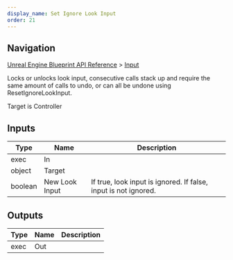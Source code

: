 ```yaml
---
display_name: Set Ignore Look Input
order: 21
---
```

## Navigation

[Unreal Engine Blueprint API Reference](https://dev.epicgames.com/documentation/en-us/unreal-engine/BlueprintAPI) > [Input](https://dev.epicgames.com/documentation/en-us/unreal-engine/BlueprintAPI/Input)

Locks or unlocks look input, consecutive calls stack up and require the same amount of calls to undo, or can all be undone using ResetIgnoreLookInput.

Target is Controller

## Inputs

| Type | Name | Description |
| --- | --- | --- |
| exec | In |  |
| object | Target |  |
| boolean | New Look Input | If true, look input is ignored. If false, input is not ignored. |

## Outputs

| Type | Name | Description |
| --- | --- | --- |
| exec | Out |  |
